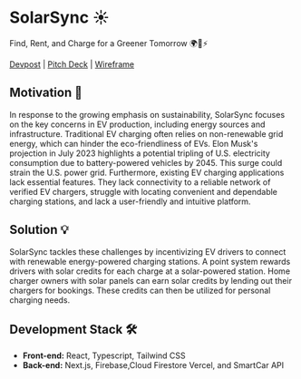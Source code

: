 # SolarSync ☀️
Find, Rent, and Charge for a Greener Tomorrow 🌍🚗⚡️

[Devpost]() | [Pitch Deck](https://docs.google.com/presentation/d/1dxufNl88dOS6HAQ23oeHjk0XJ1lIa8P8bIBG1wljkv4/edit?usp=sharing) | [Wireframe](https://tinyurl.com/2ma2sar6)

## Motivation 🌱
In response to the growing emphasis on sustainability, SolarSync focuses on the key concerns in EV production, including energy sources and infrastructure. Traditional EV charging often relies on non-renewable grid energy, which can hinder the eco-friendliness of EVs. Elon Musk's projection in July 2023 highlights a potential tripling of U.S. electricity consumption due to battery-powered vehicles by 2045. This surge could strain the U.S. power grid. Furthermore, existing EV charging applications lack essential features. They lack connectivity to a reliable network of verified EV chargers, struggle with locating convenient and dependable charging stations, and lack a user-friendly and intuitive platform.

## Solution 💡
SolarSync tackles these challenges by incentivizing EV drivers to connect with renewable energy-powered charging stations. A point system rewards drivers with solar credits for each charge at a solar-powered station. Home charger owners with solar panels can earn solar credits by lending out their chargers for bookings. These credits can then be utilized for personal charging needs.

## Development Stack 🛠️
- **Front-end:** React, Typescript, Tailwind CSS
- **Back-end:** Next.js, Firebase,Cloud Firestore Vercel, and SmartCar API
